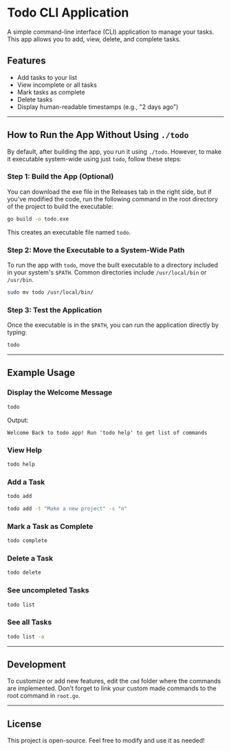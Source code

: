 # Todo CLI Application

A simple command-line interface (CLI) application to manage your tasks. This app allows you to add, view, delete, and complete tasks.

## Features

- Add tasks to your list
- View incomplete or all tasks
- Mark tasks as complete
- Delete tasks
- Display human-readable timestamps (e.g., "2 days ago")

---

## How to Run the App Without Using `./todo`  

By default, after building the app, you run it using `./todo`. However, to make it executable system-wide using just `todo`, follow these steps:

### Step 1: Build the App (Optional)

You can download the exe file in the Releases tab in the right side, but if you've modified the code, run the following command in the root directory of the project to build the executable:

```bash
go build -o todo.exe
```

This creates an executable file named `todo`.

### Step 2: Move the Executable to a System-Wide Path

To run the app with `todo`, move the built executable to a directory included in your system's `$PATH`. Common directories include `/usr/local/bin` or `/usr/bin`.

```bash
sudo mv todo /usr/local/bin/
```

### Step 3: Test the Application

Once the executable is in the `$PATH`, you can run the application directly by typing:

```bash
todo
```

---

## Example Usage

### Display the Welcome Message
```bash
todo
```
Output:
```
Welcome Back to todo app! Run 'todo help' to get list of commands
```

### View Help
```bash
todo help
```

### Add a Task
```bash
todo add
```
```bash
todo add -t "Make a new project" -s "n"
```

### Mark a Task as Complete
```bash
todo complete
```

### Delete a Task
```bash
todo delete
```

### See uncompleted Tasks
```bash
todo list
```

### See all Tasks
```bash
todo list -a
```

---

## Development

To customize or add new features, edit the `cmd` folder where the commands are implemented. Don't forget to link your custom made commands to the root command in `root.go`.

---

## License

This project is open-source. Feel free to modify and use it as needed!
